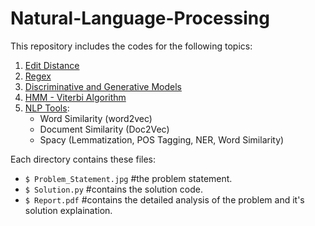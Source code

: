 # Natural-Language-Processing

This repository includes the codes for the following topics:

1. [Edit Distance](https://github.com/shrebox/Natural-Language-Processing/tree/master/1.%20Edit%20Distance)
2. [Regex](https://github.com/shrebox/Natural-Language-Processing/tree/master/2.%20Regex)
3. [Discriminative and Generative Models](https://github.com/shrebox/Natural-Language-Processing/tree/master/3.%20Generative%20and%20Discriminative%20Models)
4. [HMM - Viterbi Algorithm](https://github.com/shrebox/Natural-Language-Processing/tree/master/4.%20HMM%20-%20Veterbi)
5. [NLP Tools](https://github.com/shrebox/Natural-Language-Processing/tree/master/5.%20NLP%20Tools):
   - Word Similarity (word2vec)
   - Document Similarity (Doc2Vec)
   - Spacy (Lemmatization, POS Tagging, NER, Word Similarity)

Each directory contains these files:

* ```$ Problem_Statement.jpg``` #the problem statement.
* ```$ Solution.py``` #contains the solution code.
* ```$ Report.pdf``` #contains the detailed analysis of the problem and it's solution explaination.
